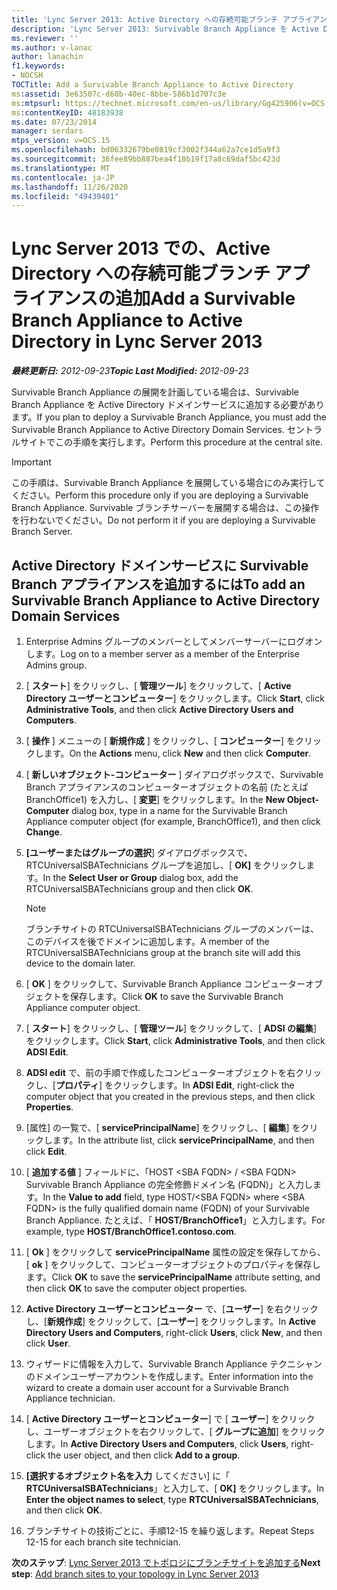 ```yaml
---
title: 'Lync Server 2013: Active Directory への存続可能ブランチ アプライアンスの追加'
description: 'Lync Server 2013: Survivable Branch Appliance を Active Directory に追加します。'
ms.reviewer: ''
ms.author: v-lanac
author: lanachin
f1.keywords:
- NOCSH
TOCTitle: Add a Survivable Branch Appliance to Active Directory
ms:assetid: 3e63507c-d60b-40ec-8bbe-586b1d707c3e
ms:mtpsurl: https://technet.microsoft.com/en-us/library/Gg425906(v=OCS.15)
ms:contentKeyID: 48183938
ms.date: 07/23/2014
manager: serdars
mtps_version: v=OCS.15
ms.openlocfilehash: bd06332679be0819cf3002f344a62a7ce1d5a9f3
ms.sourcegitcommit: 36fee89bb887bea4f18b19f17a8c69daf5bc423d
ms.translationtype: MT
ms.contentlocale: ja-JP
ms.lasthandoff: 11/26/2020
ms.locfileid: "49439401"
---
```

# <a name="add-a-survivable-branch-appliance-to-active-directory-in-lync-server-2013"></a><span data-ttu-id="2d429-103">Lync Server 2013 での、Active Directory への存続可能ブランチ アプライアンスの追加</span><span class="sxs-lookup"><span data-stu-id="2d429-103">Add a Survivable Branch Appliance to Active Directory in Lync Server 2013</span></span>

<div data-xmlns="http://www.w3.org/1999/xhtml">

<div class="topic" data-xmlns="http://www.w3.org/1999/xhtml" data-msxsl="urn:schemas-microsoft-com:xslt" data-cs="https://msdn.microsoft.com/">

<div data-asp="https://msdn2.microsoft.com/asp">



</div>

<div id="mainSection">

<div id="mainBody"><span data-ttu-id="2d429-104">

<span> </span></span><span class="sxs-lookup"><span data-stu-id="2d429-104">

<span> </span></span></span>

<span data-ttu-id="2d429-105">_**最終更新日:** 2012-09-23_</span><span class="sxs-lookup"><span data-stu-id="2d429-105">_**Topic Last Modified:** 2012-09-23_</span></span>

<span data-ttu-id="2d429-106">Survivable Branch Appliance の展開を計画している場合は、Survivable Branch Appliance を Active Directory ドメインサービスに追加する必要があります。</span><span class="sxs-lookup"><span data-stu-id="2d429-106">If you plan to deploy a Survivable Branch Appliance, you must add the Survivable Branch Appliance to Active Directory Domain Services.</span></span> <span data-ttu-id="2d429-107">セントラルサイトでこの手順を実行します。</span><span class="sxs-lookup"><span data-stu-id="2d429-107">Perform this procedure at the central site.</span></span>

<div>


> [!IMPORTANT]  
> <span data-ttu-id="2d429-108">この手順は、Survivable Branch Appliance を展開している場合にのみ実行してください。</span><span class="sxs-lookup"><span data-stu-id="2d429-108">Perform this procedure only if you are deploying a Survivable Branch Appliance.</span></span> <span data-ttu-id="2d429-109">Survivable ブランチサーバーを展開する場合は、この操作を行わないでください。</span><span class="sxs-lookup"><span data-stu-id="2d429-109">Do not perform it if you are deploying a Survivable Branch Server.</span></span>



</div>

<div>

## <a name="to-add-an-survivable-branch-appliance-to-active-directory-domain-services"></a><span data-ttu-id="2d429-110">Active Directory ドメインサービスに Survivable Branch アプライアンスを追加するには</span><span class="sxs-lookup"><span data-stu-id="2d429-110">To add an Survivable Branch Appliance to Active Directory Domain Services</span></span>

1.  <span data-ttu-id="2d429-111">Enterprise Admins グループのメンバーとしてメンバーサーバーにログオンします。</span><span class="sxs-lookup"><span data-stu-id="2d429-111">Log on to a member server as a member of the Enterprise Admins group.</span></span>

2.  <span data-ttu-id="2d429-112">[ **スタート**] をクリックし、[ **管理ツール**] をクリックして、[ **Active Directory ユーザーとコンピューター**] をクリックします。</span><span class="sxs-lookup"><span data-stu-id="2d429-112">Click **Start**, click **Administrative Tools**, and then click **Active Directory Users and Computers**.</span></span>

3.  <span data-ttu-id="2d429-113">[ **操作** ] メニューの [ **新規作成** ] をクリックし、[ **コンピューター**] をクリックします。</span><span class="sxs-lookup"><span data-stu-id="2d429-113">On the **Actions** menu, click **New** and then click **Computer**.</span></span>

4.  <span data-ttu-id="2d429-114">[ **新しいオブジェクト-コンピューター** ] ダイアログボックスで、Survivable Branch アプライアンスのコンピューターオブジェクトの名前 (たとえば BranchOffice1) を入力し、[ **変更**] をクリックします。</span><span class="sxs-lookup"><span data-stu-id="2d429-114">In the **New Object-Computer** dialog box, type in a name for the Survivable Branch Appliance computer object (for example, BranchOffice1), and then click **Change**.</span></span>

5.  <span data-ttu-id="2d429-115">**[ユーザーまたはグループの選択**] ダイアログボックスで、RTCUniversalSBATechnicians グループを追加し、[ **OK]** をクリックします。</span><span class="sxs-lookup"><span data-stu-id="2d429-115">In the **Select User or Group** dialog box, add the RTCUniversalSBATechnicians group and then click **OK**.</span></span>
    
    <div>
    

    > [!NOTE]  
    > <span data-ttu-id="2d429-116">ブランチサイトの RTCUniversalSBATechnicians グループのメンバーは、このデバイスを後でドメインに追加します。</span><span class="sxs-lookup"><span data-stu-id="2d429-116">A member of the RTCUniversalSBATechnicians group at the branch site will add this device to the domain later.</span></span>

    
    </div>

6.  <span data-ttu-id="2d429-117">[ **OK** ] をクリックして、Survivable Branch Appliance コンピューターオブジェクトを保存します。</span><span class="sxs-lookup"><span data-stu-id="2d429-117">Click **OK** to save the Survivable Branch Appliance computer object.</span></span>

7.  <span data-ttu-id="2d429-118">[ **スタート**] をクリックし、[ **管理ツール**] をクリックして、[ **ADSI の編集**] をクリックします。</span><span class="sxs-lookup"><span data-stu-id="2d429-118">Click **Start**, click **Administrative Tools**, and then click **ADSI Edit**.</span></span>

8.  <span data-ttu-id="2d429-119">**ADSI edit** で、前の手順で作成したコンピューターオブジェクトを右クリックし、[**プロパティ**] をクリックします。</span><span class="sxs-lookup"><span data-stu-id="2d429-119">In **ADSI Edit**, right-click the computer object that you created in the previous steps, and then click **Properties**.</span></span>

9.  <span data-ttu-id="2d429-120">[属性] の一覧で、[ **servicePrincipalName**] をクリックし、[ **編集**] をクリックします。</span><span class="sxs-lookup"><span data-stu-id="2d429-120">In the attribute list, click **servicePrincipalName**, and then click **Edit**.</span></span>

10. <span data-ttu-id="2d429-121">[ **追加する値** ] フィールドに、「HOST \<SBA FQDN\> / \<SBA FQDN\> Survivable Branch Appliance の完全修飾ドメイン名 (FQDN)」と入力します。</span><span class="sxs-lookup"><span data-stu-id="2d429-121">In the **Value to add** field, type HOST/\<SBA FQDN\> where \<SBA FQDN\> is the fully qualified domain name (FQDN) of your Survivable Branch Appliance.</span></span> <span data-ttu-id="2d429-122">たとえば、「 **HOST/BranchOffice1**」と入力します。</span><span class="sxs-lookup"><span data-stu-id="2d429-122">For example, type **HOST/BranchOffice1.contoso.com**.</span></span>

11. <span data-ttu-id="2d429-123">[ **Ok** ] をクリックして **servicePrincipalName** 属性の設定を保存してから、[ **ok** ] をクリックして、コンピューターオブジェクトのプロパティを保存します。</span><span class="sxs-lookup"><span data-stu-id="2d429-123">Click **OK** to save the **servicePrincipalName** attribute setting, and then click **OK** to save the computer object properties.</span></span>

12. <span data-ttu-id="2d429-124">**Active Directory ユーザーとコンピューター** で、[**ユーザー**] を右クリックし、[**新規作成**] をクリックして、[**ユーザー**] をクリックします。</span><span class="sxs-lookup"><span data-stu-id="2d429-124">In **Active Directory Users and Computers**, right-click **Users**, click **New**, and then click **User**.</span></span>

13. <span data-ttu-id="2d429-125">ウィザードに情報を入力して、Survivable Branch Appliance テクニシャンのドメインユーザーアカウントを作成します。</span><span class="sxs-lookup"><span data-stu-id="2d429-125">Enter information into the wizard to create a domain user account for a Survivable Branch Appliance technician.</span></span>

14. <span data-ttu-id="2d429-126">[ **Active Directory ユーザーとコンピューター**] で [ **ユーザー**] をクリックし、ユーザーオブジェクトを右クリックして、[ **グループに追加**] をクリックします。</span><span class="sxs-lookup"><span data-stu-id="2d429-126">In **Active Directory Users and Computers**, click **Users**, right-click the user object, and then click **Add to a group**.</span></span>

15. <span data-ttu-id="2d429-127">**[選択するオブジェクト名を入力** してください] に「 **RTCUniversalSBATechnicians**」と入力して、[ **OK]** をクリックします。</span><span class="sxs-lookup"><span data-stu-id="2d429-127">In **Enter the object names to select**, type **RTCUniversalSBATechnicians**, and then click **OK**.</span></span>

16. <span data-ttu-id="2d429-128">ブランチサイトの技術ごとに、手順12-15 を繰り返します。</span><span class="sxs-lookup"><span data-stu-id="2d429-128">Repeat Steps 12-15 for each branch site technician.</span></span>

<span data-ttu-id="2d429-129">**次のステップ**: [Lync Server 2013 でトポロジにブランチサイトを追加する](lync-server-2013-add-branch-sites-to-your-topology.md)</span><span class="sxs-lookup"><span data-stu-id="2d429-129">**Next step**: [Add branch sites to your topology in Lync Server 2013](lync-server-2013-add-branch-sites-to-your-topology.md)</span></span>

<span data-ttu-id="2d429-130"></div>

</div>

<span> </span>

</div>

</div>

</span><span class="sxs-lookup"><span data-stu-id="2d429-130"></div>

</div>

<span> </span>

</div>

</div>

</span></span></div>

